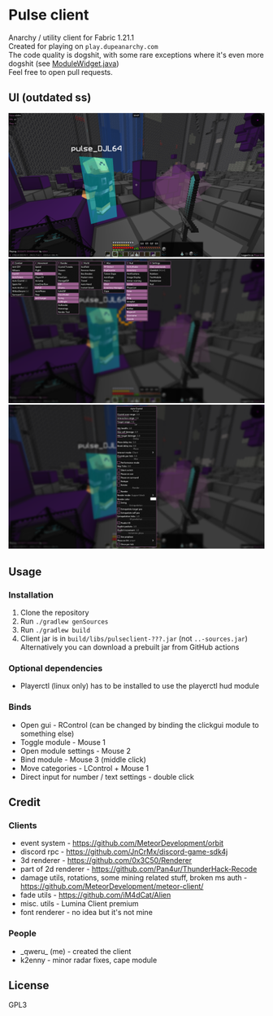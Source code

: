 # Pulse client
Anarchy / utility client for Fabric 1.21.1 \
Created for playing on `play.dupeanarchy.com` \
The code quality is dogshit, with some rare exceptions
where it's even more dogshit (see [ModuleWidget.java](https://github.com/Pulse-Client-Dev/Pulse-Client/blob/master/src/main/java/xyz/qweru/pulse/client/render/ui/gui/widgets/ModuleWidget.java)) \
Feel free to open pull requests.
## UI (outdated ss)
![image 1](./assets/image1.png)
![image 2](./assets/image2.png)
![image 3](./assets/image3.png)
## Usage
### Installation
1. Clone the repository
2. Run `./gradlew genSources`
3. Run `./gradlew build`
4. Client jar is in `build/libs/pulseclient-???.jar` (not `..-sources.jar`) \
Alternatively you can download a prebuilt jar from GitHub actions
### Optional dependencies
* Playerctl (linux only) has to be installed to use the playerctl hud module
### Binds
* Open gui - RControl (can be changed by binding the clickgui module to something else)
* Toggle module - Mouse 1
* Open module settings - Mouse 2
* Bind module - Mouse 3 (middle click)
* Move categories - LControl + Mouse 1
* Direct input for number / text settings - double click
## Credit
### Clients
* event system - https://github.com/MeteorDevelopment/orbit
* discord rpc - https://github.com/JnCrMx/discord-game-sdk4j
* 3d renderer - https://github.com/0x3C50/Renderer
* part of 2d renderer - https://github.com/Pan4ur/ThunderHack-Recode
* damage utils, rotations, some mining related stuff, broken ms auth - https://github.com/MeteorDevelopment/meteor-client/
* fade utils - https://github.com/iM4dCat/Alien
* misc. utils - Lumina Client premium
* font renderer - no idea but it's not mine
### People
* \_qweru\_ (me) - created the client
* k2enny - minor radar fixes, cape module
## License
GPL3